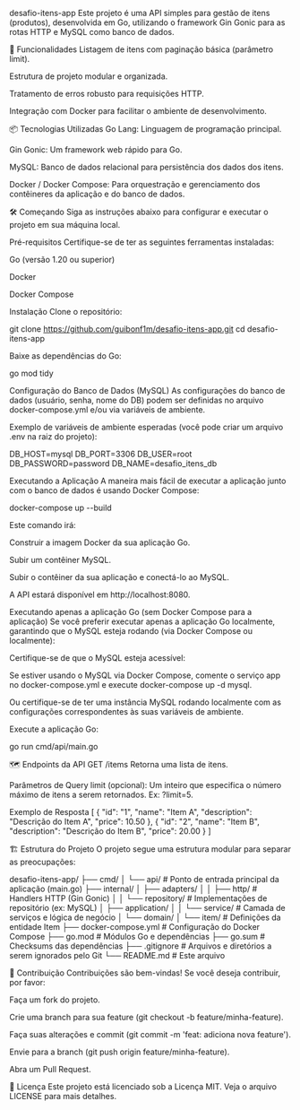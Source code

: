 desafio-itens-app
Este projeto é uma API simples para gestão de itens (produtos), desenvolvida em Go, utilizando o framework Gin Gonic para as rotas HTTP e MySQL como banco de dados.

🚀 Funcionalidades
Listagem de itens com paginação básica (parâmetro limit).

Estrutura de projeto modular e organizada.

Tratamento de erros robusto para requisições HTTP.

Integração com Docker para facilitar o ambiente de desenvolvimento.

📦 Tecnologias Utilizadas
Go Lang: Linguagem de programação principal.

Gin Gonic: Um framework web rápido para Go.

MySQL: Banco de dados relacional para persistência dos dados dos itens.

Docker / Docker Compose: Para orquestração e gerenciamento dos contêineres da aplicação e do banco de dados.

🛠️ Começando
Siga as instruções abaixo para configurar e executar o projeto em sua máquina local.

Pré-requisitos
Certifique-se de ter as seguintes ferramentas instaladas:

Go (versão 1.20 ou superior)

Docker

Docker Compose

Instalação
Clone o repositório:

git clone https://github.com/guibonf1m/desafio-itens-app.git
cd desafio-itens-app

Baixe as dependências do Go:

go mod tidy

Configuração do Banco de Dados (MySQL)
As configurações do banco de dados (usuário, senha, nome do DB) podem ser definidas no arquivo docker-compose.yml e/ou via variáveis de ambiente.

Exemplo de variáveis de ambiente esperadas (você pode criar um arquivo .env na raiz do projeto):

DB_HOST=mysql
DB_PORT=3306
DB_USER=root
DB_PASSWORD=password
DB_NAME=desafio_itens_db

Executando a Aplicação
A maneira mais fácil de executar a aplicação junto com o banco de dados é usando Docker Compose:

docker-compose up --build

Este comando irá:

Construir a imagem Docker da sua aplicação Go.

Subir um contêiner MySQL.

Subir o contêiner da sua aplicação e conectá-lo ao MySQL.

A API estará disponível em http://localhost:8080.

Executando apenas a aplicação Go (sem Docker Compose para a aplicação)
Se você preferir executar apenas a aplicação Go localmente, garantindo que o MySQL esteja rodando (via Docker Compose ou localmente):

Certifique-se de que o MySQL esteja acessível:

Se estiver usando o MySQL via Docker Compose, comente o serviço app no docker-compose.yml e execute docker-compose up -d mysql.

Ou certifique-se de ter uma instância MySQL rodando localmente com as configurações correspondentes às suas variáveis de ambiente.

Execute a aplicação Go:

go run cmd/api/main.go

🗺️ Endpoints da API
GET /items
Retorna uma lista de itens.

Parâmetros de Query
limit (opcional): Um inteiro que especifica o número máximo de itens a serem retornados. Ex: ?limit=5.

Exemplo de Resposta
[
  {
    "id": "1",
    "name": "Item A",
    "description": "Descrição do Item A",
    "price": 10.50
  },
  {
    "id": "2",
    "name": "Item B",
    "description": "Descrição do Item B",
    "price": 20.00
  }
]

🏗️ Estrutura do Projeto
O projeto segue uma estrutura modular para separar as preocupações:

desafio-itens-app/
├── cmd/
│   └── api/             # Ponto de entrada principal da aplicação (main.go)
├── internal/
│   ├── adapters/
│   │   ├── http/        # Handlers HTTP (Gin Gonic)
│   │   └── repository/  # Implementações de repositório (ex: MySQL)
│   ├── application/
│   │   └── service/     # Camada de serviços e lógica de negócio
│   └── domain/
│       └── item/        # Definições da entidade Item
├── docker-compose.yml   # Configuração do Docker Compose
├── go.mod               # Módulos Go e dependências
├── go.sum               # Checksums das dependências
├── .gitignore           # Arquivos e diretórios a serem ignorados pelo Git
└── README.md            # Este arquivo

🤝 Contribuição
Contribuições são bem-vindas! Se você deseja contribuir, por favor:

Faça um fork do projeto.

Crie uma branch para sua feature (git checkout -b feature/minha-feature).

Faça suas alterações e commit (git commit -m 'feat: adiciona nova feature').

Envie para a branch (git push origin feature/minha-feature).

Abra um Pull Request.

📄 Licença
Este projeto está licenciado sob a Licença MIT. Veja o arquivo LICENSE para mais detalhes.
